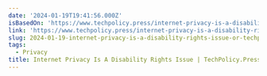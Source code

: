 ```yaml
---
date: '2024-01-19T19:41:56.000Z'
isBasedOn: 'https://www.techpolicy.press/internet-privacy-is-a-disability-rights-issue/'
link: 'https://www.techpolicy.press/internet-privacy-is-a-disability-rights-issue/'
slug: 2024-01-19-internet-privacy-is-a-disability-rights-issue-or-techpolicypress
tags:
  - Privacy
title: Internet Privacy Is A Disability Rights Issue | TechPolicy.Press
---
```


